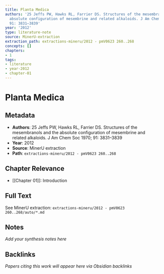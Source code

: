 ```yaml
---
title: Planta Medica
authors: '25 Jeffs PW, Hawks RL, Farrier DS. Structures of the mesembranols and the
  absolute configuration of mesembrine and related alkaloids. J Am Chem Soc 1970;
  91: 3831–3839'
year: '2012'
type: literature-note
source: MinerU-extraction
extraction_path: extractions-mineru/2012 - pmV0623 260..268
concepts: []
chapters:
- 1
tags:
- literature
- year-2012
- chapter-01
---
```


# Planta Medica

## Metadata

- **Authors**: 25 Jeffs PW, Hawks RL, Farrier DS. Structures of the mesembranols and the absolute configuration of mesembrine and related alkaloids. J Am Chem Soc 1970; 91: 3831–3839
- **Year**: 2012
- **Source**: MinerU extraction
- **Path**: `extractions-mineru/2012 - pmV0623 260..268`

## Chapter Relevance

- [[Chapter 01]]: Introduction

## Full Text

See MinerU extraction: `extractions-mineru/2012 - pmV0623 260..268/auto/*.md`

## Notes

*Add your synthesis notes here*

## Backlinks

*Papers citing this work will appear here via Obsidian backlinks*
